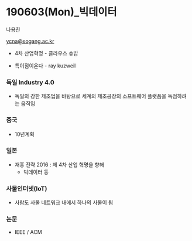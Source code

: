 # 190603(Mon)_빅데이터

나용찬



ycna@sogang.ac.kr

- 4차 산업혁명 - 클라우스 슈밥

- 특이점이온다 - ray kuzweil

### 독일 Industry 4.0

- 독일의 강한 제조업을 바탕으로 세계의 제조공장의 소프트웨어 플랫폼을 독점하려는 움직임

### 중국

- 10년계획

### 일본

- 재흥 전략 2016 : 제 4차 산업 혁명을 향해
  - 빅데이터 등

### 사물인터넷(IoT)

- 사람도 사물 네트워크 내에서 하나의 사물이 됨

### 논문

- IEEE / ACM